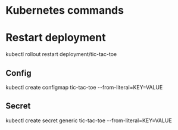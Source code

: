 # Kubernetes commands 

# Restart deployment
kubectl rollout restart deployment/tic-tac-toe

## Config
kubectl create configmap tic-tac-toe --from-literal=KEY=VALUE

## Secret
kubectl create secret generic tic-tac-toe --from-literal=KEY=VALUE
